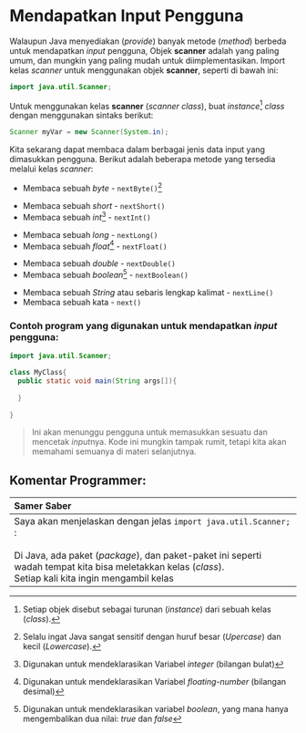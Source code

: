 # Mendapatkan Input Pengguna
Walaupun Java menyediakan (*provide*) banyak metode (*method*) berbeda untuk mendapatkan *input* pengguna, Objek **scanner** adalah yang paling umum, dan mungkin yang paling mudah untuk diimplementasikan. Import kelas *scanner* untuk menggunakan objek **scanner**, seperti di bawah ini:
```java
import java.util.Scanner;
```

Untuk menggunakan kelas **scanner** (*scanner class*), buat *instance*[^1] *class* dengan menggunakan sintaks berikut:
[^1]: Setiap objek disebut sebagai turunan (*instance*) dari sebuah kelas (*class*).
```java
Scanner myVar = new Scanner(System.in);
```

Kita sekarang dapat membaca dalam berbagai jenis data input yang dimasukkan pengguna.
Berikut adalah beberapa metode yang tersedia melalui kelas *scanner*: 

+ Membaca sebuah *byte* - `nextByte()`[^2]
[^2]: Selalu ingat Java sangat sensitif dengan huruf besar (*Upercase*) dan kecil (*Lowercase*). 

+ Membaca sebuah *short* - `nextShort()`
+ Membaca sebuah *int*[^3] - `nextInt()`

[^3]: Digunakan untuk mendeklarasikan Variabel *integer* (bilangan bulat)
+ Membaca sebuah *long* - `nextLong()`
+ Membaca sebuah *float*[^4] - `nextFloat()`

[^4]: Digunakan untuk mendeklarasikan  Variabel *floating-number* (bilangan desimal)
+ Membaca sebuah *double* - `nextDouble()`
+ Membaca sebuah *boolean*[^5] - `nextBoolean()`
[^5]: Digunakan untuk mendeklarasikan variabel *boolean*, yang mana hanya mengembalikan dua nilai: *true* dan *false*

+ Membaca sebuah *String* atau sebaris lengkap kalimat - `nextLine()`
+ Membaca sebuah kata - `next()`

### Contoh program yang digunakan untuk mendapatkan *input* pengguna: 
```java
import java.util.Scanner;

class MyClass{
  public static void main(String args[]){
      
  }
  
}
```
> Ini akan menunggu pengguna untuk memasukkan sesuatu dan mencetak *input*nya.
> Kode ini mungkin tampak rumit, tetapi kita akan memahami semuanya di materi selanjutnya.

## Komentar Programmer: 

|Samer Saber|
|:---|
| Saya akan menjelaskan dengan jelas `import java.util.Scanner;` :<br><br> Di Java, ada paket (*package*), dan paket-paket ini seperti wadah tempat kita bisa meletakkan kelas (*class*).<br> Setiap kali kita ingin mengambil kelas|



